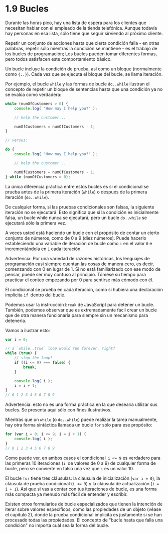 # 1.9 Bucles

Durante las horas pico, hay una lista de espera para los clientes que necesitan hablar con el empleado de la tienda telefónica. Aunque todavía hay personas en esa lista, sólo tiene que seguir sirviendo al próximo cliente.

Repetir un conjunto de acciones hasta que cierta condición falla - en otras palabras, repetir sólo mientras la condición se mantiene - es el trabajo de los bucles de programación; Los bucles pueden tomar diferentes formas, pero todos satisfacen este comportamiento básico.

Un bucle incluye la condición de prueba, así como un bloque \(normalmente como `{..}`\). Cada vez que se ejecuta el bloque del bucle, se llama iteración.

Por ejemplo, el bucle `while` y las formas de bucle `do..while` ilustran el concepto de repetir un bloque de sentencias hasta que una condición ya no se evalúa como verdadera:

```js
while (numOfCustomers > 0) {
	console.log( "How may I help you?" );

	// help the customer...

	numOfCustomers = numOfCustomers - 1;
}

// versus:

do {
	console.log( "How may I help you?" );

	// help the customer...

	numOfCustomers = numOfCustomers - 1;
} while (numOfCustomers > 0);
```

La única diferencia práctica entre estos bucles es si el condicional se prueba antes de la primera iteración \(`while`\) o después de la primera iteración \(`do..while`\).

De cualquier forma, si las pruebas condicionales son falsas, la siguiente iteración no se ejecutará. Esto significa que si la condición es inicialmente falsa, un bucle while nunca se ejecutará, pero un bucle `do..while` se ejecutará sólo la primera vez.

A veces usted está haciendo un bucle con el propósito de contar un cierto conjunto de números, como de 0 a 9 \(diez números\). Puede hacerlo estableciendo una variable de iteración de bucle como `i` en el valor `0` e incrementándola en `1` cada iteración.

Advertencia: Por una variedad de razones históricas, los lenguajes de programación casi siempre cuentan las cosas de manera cero, es decir, comenzando con 0 en lugar de 1. Si no está familiarizado con ese modo de pensar, puede ser muy confuso al principio. Tómese su tiempo para practicar el conteo empezando por 0 para sentirse más cómodo con él.

El condicional se prueba en cada iteración, como si hubiera una declaración implícita `if `dentro del bucle.

Podemos usar la instrucción `break` de JavaScript para detener un bucle. También, podemos observar que es extremadamente fácil crear un bucle que de otra manera funcionaría para siempre sin un mecanismo para detenerla.

Vamos a ilustrar esto:

```js
var i = 0;

// a `while..true` loop would run forever, right?
while (true) {
	// stop the loop?
	if ((i <= 9) === false) {
		break;
	}

	console.log( i );
	i = i + 1;
}
// 0 1 2 3 4 5 6 7 8 9
```

Advertencia: esto no es una forma práctica en la que desearía utilizar sus bucles. Se presenta aquí sólo con fines ilustrativos.

Mientras que un `while` \(o `do..while`\) puede realizar la tarea manualmente, hay otra forma sintáctica llamada un bucle `for` sólo para ese propósito:

```js
for (var i = 0; i <= 9; i = i + 1) {
	console.log( i );
}
// 0 1 2 3 4 5 6 7 8 9
```

Como puede ver, en ambos casos el condicional` i <= 9` es verdadero para las primeras 10 iteraciones \(`i `de valores de 0 a 9\) de cualquier forma de bucle, pero se convierte en falso una vez que `i` es un valor 10.

El bucle `for` tiene tres cláusulas: la cláusula de inicialización \(`var i = 0`\), la cláusula de prueba condicional \(`i <= 9`\) y la cláusula de actualización \(`i = i + 1`\). Así que si vas a contar con tus iteraciones de bucle, es una forma más compacta ya menudo más fácil de entender y escribir.

Existen otros formularios de bucle especializados que tienen la intención de iterar sobre valores específicos, como las propiedades de un objeto \(véase el capítulo 2\), donde la prueba condicional implícita es justamente si se han procesado todas las propiedades. El concepto de "bucle hasta que falla una condición" no importa cuál sea la forma del bucle.



